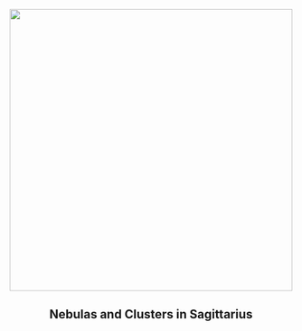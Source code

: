 
<p align="center"><img src="https://apod.nasa.gov/apod/image/2509/SagNebs_DeWinter_960.jpg" width="500" height="500"></p>
<h2 align="center"> Nebulas and Clusters in Sagittarius </h2>
